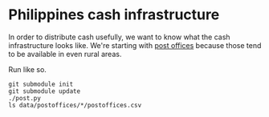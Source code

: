 Philippines cash infrastructure
===
In order to distribute cash usefully, we want to know what the
cash infrastructure looks like. We're starting with
[post offices](https://www.phlpost.gov.ph/post-office-location.php)
because those tend to be available in even rural areas.

Run like so.

    git submodule init
    git submodule update
    ./post.py
    ls data/postoffices/*/postoffices.csv

